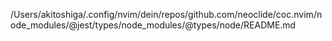 /Users/akitoshiga/.config/nvim/dein/repos/github.com/neoclide/coc.nvim/node_modules/@jest/types/node_modules/@types/node/README.md